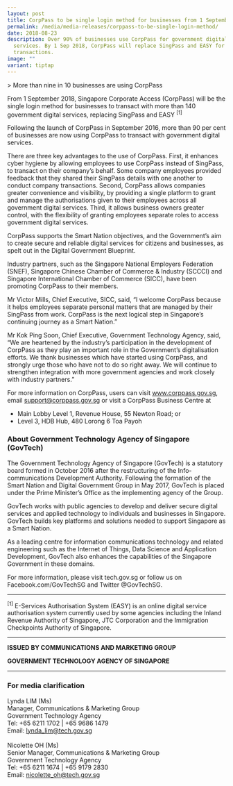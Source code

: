 ```yaml
---
layout: post
title: CorpPass to be single login method for businesses from 1 September 2018
permalink: /media/media-releases/corppass-to-be-single-login-method/
date: 2018-08-23
description: Over 90% of businesses use CorpPass for government digital
  services. By 1 Sep 2018, CorpPass will replace SingPass and EASY for business
  transactions.
image: ""
variant: tiptap
---
```

&gt; More than nine in 10 businesses are using CorpPass 

From 1 September 2018, Singapore Corporate Access (CorpPass) will be the single login method for businesses to transact with more than 140 government digital services, replacing SingPass and EASY <sup>[1]</sup>
 
Following the launch of CorpPass in September 2016, more than 90 per cent of businesses are now using CorpPass to transact with government digital services.  

There are three key advantages to the use of CorpPass. First, it enhances cyber hygiene by allowing employees to use CorpPass instead of SingPass, to transact on their company’s behalf. Some company employees provided feedback that they shared their SingPass details with one another to conduct company transactions. Second, CorpPass allows companies greater convenience and visibility, by providing a single platform to grant and manage the authorisations given to their employees across all government digital services. Third, it allows business owners greater control, with the flexibility of granting employees separate roles to access government digital services.
 
CorpPass supports the Smart Nation objectives, and the Government’s aim to create secure and reliable digital services for citizens and businesses, as spelt out in the Digital Government Blueprint. 
 
Industry partners, such as the Singapore National Employers Federation (SNEF), Singapore Chinese Chamber of Commerce &amp; Industry (SCCCI) and Singapore International Chamber of Commerce (SICC), have been promoting CorpPass to their members. 

Mr Victor Mills, Chief Executive, SICC, said, “I welcome CorpPass because it helps employees separate personal matters that are managed by their SingPass from work. CorpPass is the next logical step in Singapore’s continuing journey as a Smart Nation.” 

Mr Kok Ping Soon, Chief Executive, Government Technology Agency, said, “We are heartened by the industry’s participation in the development of CorpPass as they play an important role in the Government’s digitalisation efforts. We thank businesses which have started using CorpPass, and strongly urge those who have not to do so right away. We will continue to strengthen integration with more government agencies and work closely with industry partners.” 
 
For more information on CorpPass, users can visit www.corppass.gov.sg, email support@corppass.gov.sg or visit a CorpPass Business Centre at 
* Main Lobby Level 1, Revenue House, 55 Newton Road; or 
* Level 3, HDB Hub, 480 Lorong 6 Toa Payoh


### **About Government Technology Agency of Singapore (GovTech)**
The Government Technology Agency of Singapore (GovTech) is a statutory board formed in October 2016 after the restructuring of the Info-communications Development Authority. Following the formation of the Smart Nation and Digital Government Group in May 2017, GovTech is placed under the Prime Minister’s Office as the implementing agency of the Group. 

GovTech works with public agencies to develop and deliver secure digital services and applied technology to individuals and businesses in Singapore. GovTech builds key platforms and solutions needed to support Singapore as a Smart Nation. 

As a leading centre for information communications technology and related engineering such as the Internet of Things, Data Science and Application Development, GovTech also enhances the capabilities of the Singapore Government in these domains. 

For more information, please visit tech.gov.sg or follow us on Facebook.com/GovTechSG and Twitter @GovTechSG.

---

<sup>[1]</sup> E-Services Authorisation System (EASY) is an online digital service authorisation system currently used by some agencies including the Inland Revenue Authority of Singapore, JTC Corporation and the Immigration Checkpoints Authority of Singapore.

---

**ISSUED BY COMMUNICATIONS AND MARKETING GROUP**

**GOVERNMENT TECHNOLOGY AGENCY OF SINGAPORE**

---

### **For media clarification**
Lynda LIM (Ms)
<br>Manager, Communications &amp; Marketing Group
<br>Government Technology Agency
<br>Tel: +65 6211 1702 | +65 9686 1479
<br>Email: lynda_lim@tech.gov.sg
<br>
<br>Nicolette OH (Ms)
<br>Senior Manager, Communications &amp; Marketing Group
<br>Government Technology Agency
<br>Tel: +65 6211 1674 | +65 9179 2830
<br>Email: nicolette_oh@tech.gov.sg